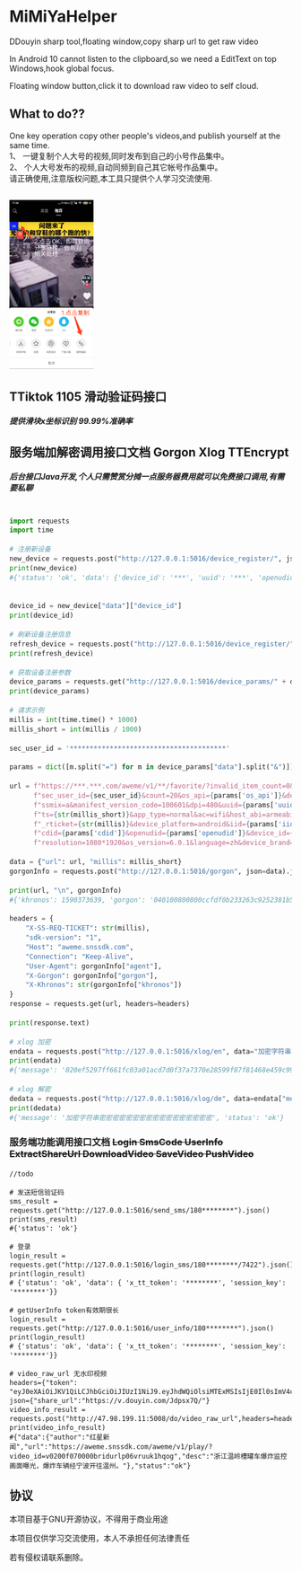 # MiMiYaHelper


DDouyin sharp tool,floating window,copy sharp url to get raw video


In Android 10 cannot listen to the clipboard,so we need a EditText on top Windows,hook global focus. 

Floating window button,click it to download raw video to self cloud.

## What to do??

One key operation copy other people's videos,and publish yourself at the same time.
<br/>
1、
一键复制个人大号的视频,同时发布到自己的小号作品集中。
<br/>
2、
个人大号发布的视频,自动同频到自己其它帐号作品集中。
<br/>
请正确使用,注意版权问题,本工具只提供个人学习交流使用.

##
<div>
  <a><img src="./snapshoot/WX20200517-173855@2x.png" height="30%" width="30%"></a>           &nbsp;&nbsp;&nbsp;&nbsp;&nbsp;&nbsp;&nbsp;&nbsp;&nbsp;&nbsp;&nbsp;&nbsp;
</div>

## TTiktok 1105 滑动验证码接口
##### 提供滑块x坐标识别 99.99%准确率

## 服务端加解密调用接口文档  Gorgon Xlog TTEncrypt
##### 后台接口Java开发,个人只需赞赏分摊一点服务器费用就可以免费接口调用,有需要私聊

```python

import requests
import time

# 注册新设备
new_device = requests.post("http://127.0.0.1:5016/device_register/", json={}).json()
print(new_device)
#{'status': 'ok', 'data': {'device_id': '***', 'uuid': '***', 'openudid': '***', 'cdid': '***', 'mc': '***', 'sim_serial_number': '***', 'clientudid': '***', 'req_id': '***', 'build_serial': '***', 'first_reg_time': ***, 'install_id': '***', 'new_user': ***, 'channel': '***', 'os_api': '***', 'device_type': '***'}, 'agent': '***'}


device_id = new_device["data"]["device_id"]
print(device_id)

# 刷新设备注册信息
refresh_device = requests.post("http://127.0.0.1:5016/device_register/", json={"device_id": device_id}).json()
print(refresh_device)

# 获取设备注册参数
device_params = requests.get("http://127.0.0.1:5016/device_params/" + device_id).json()
print(device_params)

# 请求示例
millis = int(time.time() * 1000)
millis_short = int(millis / 1000)

sec_user_id = '***************************************'

params = dict([m.split("=") for m in device_params["data"].split("&")])

url = f"https://***.***.com/aweme/v1/**/favorite/?invalid_item_count=0&is_hiding_invalid_item=0&max_cursor=0&" \
      f"sec_user_id={sec_user_id}&count=20&os_api={params['os_api']}&device_type={params['device_type']}&" \
      f"ssmix=a&manifest_version_code=100601&dpi=480&uuid={params['uuid']}&app_name=***&version_name=11.1.0&" \
      f"ts={str(millis_short)}&app_type=normal&ac=wifi&host_abi=armeabi-v7a&update_version_code==***&&channel=xiaomi&" \
      f"_rticket={str(millis)}&device_platform=android&iid={params['iid']}&version_code=100600&" \
      f"cdid={params['cdid']}&openudid={params['openudid']}&device_id={params['device_id']}&" \
      f"resolution=1080*1920&os_version=6.0.1&language=zh&device_brand=Xiaomi&aid=1128"

data = {"url": url, "millis": millis_short}
gorgonInfo = requests.post("http://127.0.0.1:5016/gorgon", json=data).json()

print(url, "\n", gorgonInfo)
#{'khronos': 1590373639, 'gorgon': '040100800800ccfdf0b233263c9252381b50880d73efe2b7af06', 'status': 'ok'}

headers = {
	"X-SS-REQ-TICKET": str(millis),
	"sdk-version": "1",
	"Host": "aweme.snssdk.com",
	"Connection": "Keep-Alive",
	"User-Agent": gorgonInfo["agent"],
	"X-Gorgon": gorgonInfo["gorgon"],
	"X-Khronos": str(gorgonInfo["khronos"])
}
response = requests.get(url, headers=headers)

print(response.text)

# xlog 加密
endata = requests.post("http://127.0.0.1:5016/xlog/en", data="加密字符串密密密密密密密密密密密密密密密密密".encode("utf-8")).json()
print(endata)
#{'message': '020ef5297ff661fc03a01acd7d0f37a7370e28599f87f81468e459c9947b0f5ffbf', 'status': 'ok'}

# xlog 解密
dedata = requests.post("http://127.0.0.1:5016/xlog/de", data=endata["message"].encode("utf-8")).json()
print(dedata)
#{'message': '加密字符串密密密密密密密密密密密密密密密密密', 'status': 'ok'}

```

### 服务端功能调用接口文档 ~~Login SmsCode UserInfo ExtractShareUrl DownloadVideo SaveVideo PushVideo~~
```
//todo

# 发送短信验证码
sms_result = requests.get("http://127.0.0.1:5016/send_sms/180********").json()
print(sms_result)
#{'status': 'ok'}

# 登录
login_result = requests.get("http://127.0.0.1:5016/login_sms/180********/7422").json()
print(login_result)
# {'status': 'ok', 'data': { 'x_tt_token': '********', 'session_key': '********'}}

# getUserInfo token有效期很长
login_result = requests.get("http://127.0.0.1:5016/user_info/180********").json()
print(login_result)
# {'status': 'ok', 'data': { 'x_tt_token': '********', 'session_key': '********'}}

# video_raw_url 无水印视频
headers={"token": "eyJ0eXAiOiJKV1QiLCJhbGciOiJIUzI1NiJ9.eyJhdWQiOlsiMTExMSIsIjE0Il0sImV4cCI6MTU5MjMxMjk4NX0.HK5yeFExgQikvk0NtQKHvWfM88U_Fx5jbhq4bqZo148"}
json={"share_url":"https://v.douyin.com/Jdpsx7Q/"}
video_info_result = requests.post("http://47.98.199.11:5008/do/video_raw_url",headers=headers,json=json).json()
print(video_info_result)
#{"data":{"author":"红星新闻","url":"https://aweme.snssdk.com/aweme/v1/play/?video_id=v0200f070000bridurlp06vruuk1hqog","desc":"浙江温岭槽罐车爆炸监控画面曝光，爆炸车辆经宁波开往温州。"},"status":"ok"}
```


## 协议

本项目基于GNU开源协议，不得用于商业用途

本项目仅供学习交流使用，本人不承担任何法律责任

若有侵权请联系删除。



